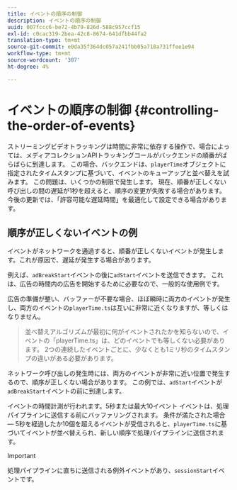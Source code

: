```yaml
---
title: イベントの順序の制御
description: イベントの順序の制御
uuid: 007fccc6-be72-4b79-826d-588c957ccf15
exl-id: c0cac319-2bea-42c8-8674-641dfbb44fa2
translation-type: tm+mt
source-git-commit: e0da35f364dc057a241fbb05a718a731ffee1e94
workflow-type: tm+mt
source-wordcount: '307'
ht-degree: 4%

---
```


# イベントの順序の制御 {#controlling-the-order-of-events}

ストリーミングビデオトラッキングは時間に非常に依存する操作で、場合によっては、メディアコレクションAPIトラッキングコールがバックエンドの順番がばらばらに到達します。 この場合、バックエンドは、`playerTime`オブジェクトに指定されたタイムスタンプに基づいて、イベントのキューアップと並べ替えを試みます。  この問題は、いくつかの制限で発生します。 現在、順番が正しくない呼び出しの間の遅延が1秒を超えると、順序の変更が失敗する場合があります。 今後の更新では、「許容可能な遅延時間」を最適化して設定できる場合があります。

## 順序が正しくないイベントの例
イベントがネットワークを通過すると、順番が正しくないイベントが発生します。これが原因で、遅延が発生する場合があります。

例えば、`adBreakStart`イベントの後に`adStart`イベントを送信できます。 これは、広告の時間内の広告を開始するために必要なので、一般的な使用例です。

広告の準備が整い、バッファーが不要な場合、ほぼ瞬時に両方のイベントが発生し、両方のイベントの`playerTime.ts`は互いに非常に近くなりますが、等しくはなりません。

> 並べ替えアルゴリズムが最初に何がイベントされたかを知らないので、イベントの「playerTime.ts」は、どのイベントでも等しくない必要があります。 2つの連続したイベントごとに、少なくとも1ミリ秒のタイムスタンプの違いがある必要があります。

ネットワーク呼び出しの発生時には、両方のイベントが非常に近い位置で発生するので、順序が正しくない場合があります。 この例では、`adStart`イベントが`adBreakStart`イベントの前に到達します。


イベントの時間計測が行われます。5秒または最大10イベント イベントは、処理パイプラインに送信する前にバッファリングされます。 条件が満たされた場合 — 5秒を経過したか10個を超えるイベントが受信されると、`playerTime.ts`に基づいてイベントが並べ替えられ、新しい順序で処理パイプラインに送信されます。

>[!IMPORTANT]
>
>処理パイプラインに直ちに送信される例外イベントがあり、`sessionStart`イベントです。
